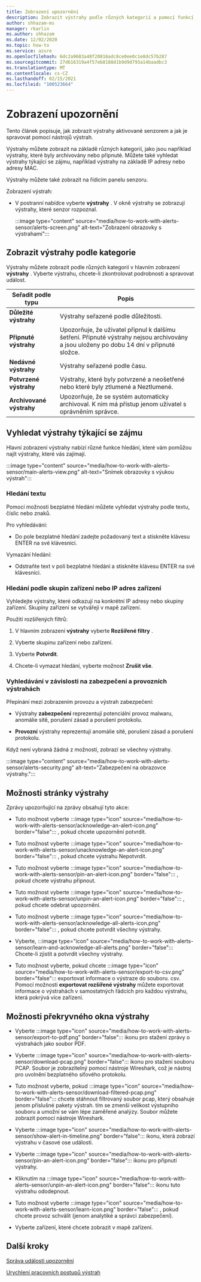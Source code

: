 ```yaml
---
title: Zobrazení upozornění
description: Zobrazit výstrahy podle různých kategorií a pomocí funkcí pro vyhledávání pomůžou najít výstrahy, které vás zajímají.
author: shhazam-ms
manager: rkarlin
ms.author: shhazam
ms.date: 12/02/2020
ms.topic: how-to
ms.service: azure
ms.openlocfilehash: 6dc2a9683a48f20816adc8ce0ee0c1e8dc57b287
ms.sourcegitcommit: 27d616319a4f57eb8188d1b9d9d793a14baadbc3
ms.translationtype: MT
ms.contentlocale: cs-CZ
ms.lasthandoff: 02/15/2021
ms.locfileid: "100523664"
---
```

# <a name="view-alerts"></a>Zobrazení upozornění

Tento článek popisuje, jak zobrazit výstrahy aktivované senzorem a jak je spravovat pomocí nástrojů výstrah.

Výstrahy můžete zobrazit na základě různých kategorií, jako jsou například výstrahy, které byly archivovány nebo připnuté. Můžete také vyhledat výstrahy týkající se zájmu, například výstrahy na základě IP adresy nebo adresy MAC.  

Výstrahy můžete také zobrazit na řídicím panelu senzoru.

Zobrazení výstrah:

- V postranní nabídce vyberte **výstrahy** . V okně výstrahy se zobrazují výstrahy, které senzor rozpoznal.

  :::image type="content" source="media/how-to-work-with-alerts-sensor/alerts-screen.png" alt-text="Zobrazení obrazovky s výstrahami":::

## <a name="view-alerts-by-category"></a>Zobrazit výstrahy podle kategorie

Výstrahy můžete zobrazit podle různých kategorií v hlavním zobrazení **výstrahy** . Vyberte výstrahu, chcete-li zkontrolovat podrobnosti a spravovat událost.

| Seřadit podle typu | Popis |
|--|--|
| **Důležité výstrahy** | Výstrahy seřazené podle důležitosti. |
| **Připnuté výstrahy** | Upozorňuje, že uživatel připnul k dalšímu šetření. Připnuté výstrahy nejsou archivovány a jsou uloženy po dobu 14 dní v připnuté složce. |
| **Nedávné výstrahy** | Výstrahy seřazené podle času. |
| **Potvrzené výstrahy** | Výstrahy, které byly potvrzené a neošetřené nebo které byly ztlumené a Neztlumené. |
| **Archivované výstrahy** | Upozorňuje, že se systém automaticky archivoval. K nim má přístup jenom uživatel s oprávněním správce. |

## <a name="search-for-alerts-of-interest"></a>Vyhledat výstrahy týkající se zájmu

Hlavní zobrazení výstrahy nabízí různé funkce hledání, které vám pomůžou najít výstrahy, které vás zajímají.

:::image type="content" source="media/how-to-work-with-alerts-sensor/main-alerts-view.png" alt-text="Snímek obrazovky s výukou výstrah":::

### <a name="text-search"></a>Hledání textu

Pomocí možnosti bezplatné hledání můžete vyhledat výstrahy podle textu, číslic nebo znaků.

Pro vyhledávání:

- Do pole bezplatné hledání zadejte požadovaný text a stiskněte klávesu ENTER na své klávesnici.

Vymazání hledání:

- Odstraňte text v poli bezplatné hledání a stiskněte klávesu ENTER na své klávesnici.

### <a name="device-group-or-device-ip-address-search"></a>Hledání podle skupin zařízení nebo IP adres zařízení

Vyhledejte výstrahy, které odkazují na konkrétní IP adresy nebo skupiny zařízení. Skupiny zařízení se vytvářejí v mapě zařízení.

Použití rozšířených filtrů:

1. V hlavním zobrazení **výstrahy** vyberte **Rozšířené filtry** .

2. Vyberte skupinu zařízení nebo zařízení.

3. Vyberte **Potvrdit**.

4. Chcete-li vymazat hledání, vyberte možnost **Zrušit vše**.

### <a name="security-versus-operational-alert-search"></a>Vyhledávání v závislosti na zabezpečení a provozních výstrahách

Přepínání mezi zobrazením provozu a výstrah zabezpečení:

- Výstrahy **zabezpečení** reprezentují potenciální provoz malwaru, anomálie sítě, porušení zásad a porušení protokolu.

- **Provozní** výstrahy reprezentují anomálie sítě, porušení zásad a porušení protokolu.

Když není vybraná žádná z možností, zobrazí se všechny výstrahy.

:::image type="content" source="media/how-to-work-with-alerts-sensor/alerts-security.png" alt-text="Zabezpečení na obrazovce výstrahy.":::

## <a name="alert-page-options"></a>Možnosti stránky výstrahy

Zprávy upozorňující na zprávy obsahují tyto akce:

- Tuto možnost vyberte :::image type="icon" source="media/how-to-work-with-alerts-sensor/acknowledge-an-alert-icon.png" border="false"::: , pokud chcete upozornění potvrdit.

- Tuto možnost vyberte :::image type="icon" source="media/how-to-work-with-alerts-sensor/unacknowledge-an-alert-icon.png" border="false"::: , pokud chcete výstrahu Nepotvrdit.

- Tuto možnost vyberte :::image type="icon" source="media/how-to-work-with-alerts-sensor/pin-an-alert-icon.png" border="false"::: , pokud chcete výstrahu připnout.

- Tuto možnost vyberte :::image type="icon" source="media/how-to-work-with-alerts-sensor/unpin-an-alert-icon.png" border="false"::: , pokud chcete odebrat upozornění.

- Tuto možnost vyberte :::image type="icon" source="media/how-to-work-with-alerts-sensor/acknowledge-all-alerts-icon.png" border="false"::: , pokud chcete potvrdit všechny výstrahy.

- Vyberte, :::image type="icon" source="media/how-to-work-with-alerts-sensor/learn-and-acknowledge-all-alerts.png" border="false"::: Chcete-li zjistit a potvrdit všechny výstrahy.

- Tuto možnost vyberte, pokud chcete :::image type="icon" source="media/how-to-work-with-alerts-sensor/export-to-csv.png" border="false"::: exportovat informace o výstraze do souboru. csv. Pomocí možnosti **exportovat rozšířené výstrahy** můžete exportovat informace o výstrahách v samostatných řádcích pro každou výstrahu, která pokrývá více zařízení.

## <a name="alert-pop-up-window-options"></a>Možnosti překryvného okna výstrahy

- Vyberte :::image type="icon" source="media/how-to-work-with-alerts-sensor/export-to-pdf.png" border="false"::: ikonu pro stažení zprávy o výstrahách jako soubor PDF.

- Vyberte :::image type="icon" source="media/how-to-work-with-alerts-sensor/download-pcap.png" border="false"::: ikonu pro stažení souboru PCAP. Soubor je zobrazitelný pomocí nástroje Wireshark, což je nástroj pro uvolnění bezplatného síťového protokolu.

- Tuto možnost vyberte, pokud :::image type="icon" source="media/how-to-work-with-alerts-sensor/download-filtered-pcap.png" border="false"::: chcete stáhnout filtrovaný soubor pcap, který obsahuje jenom příslušné pakety výstrah. tím se zmenší velikost výstupního souboru a umožní se vám lépe zaměřené analýzy. Soubor můžete zobrazit pomocí nástroje Wireshark.

- Vyberte :::image type="icon" source="media/how-to-work-with-alerts-sensor/show-alert-in-timeline.png" border="false"::: ikonu, která zobrazí výstrahu v časové ose události.

- Vyberte :::image type="icon" source="media/how-to-work-with-alerts-sensor/pin-an-alert-icon.png" border="false"::: ikonu pro připnutí výstrahy.

- Kliknutím na :::image type="icon" source="media/how-to-work-with-alerts-sensor/unpin-an-alert-icon.png" border="false"::: ikonu tuto výstrahu ododepnout.

- Tuto možnost vyberte :::image type="icon" source="media/how-to-work-with-alerts-sensor/learn-icon.png" border="false"::: , pokud chcete provoz schválit (jenom analytiké a správci zabezpečení).

- Vyberte zařízení, které chcete zobrazit v mapě zařízení.

## <a name="next-steps"></a>Další kroky

[Správa události upozornění](how-to-manage-the-alert-event.md)

[Urychlení pracovních postupů výstrah](how-to-accelerate-alert-incident-response.md)
